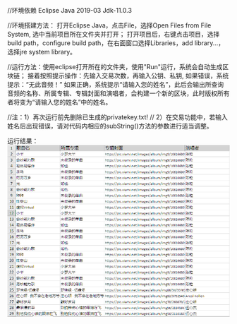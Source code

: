 //环境依赖
Eclipse Java 2019-03
Jdk-11.0.3

//环境搭建方法：
打开Eclipse Java，点击File，选择Open Files from File System, 选中当前项目所在文件夹并打开；
打开项目后，右键点击项目，选择build path，configure build path，在右面窗口选择Libraries，add library...，选择jre system library。

//运行方法：使用eclipse打开所在的文件夹，使用"Run"运行，系统会自动生成区块链；
接着按照提示操作：先输入交易次数，再输入公钥、私钥, 如果错误，系统提示：“无此音频！” 
如果正确，系统提示“请输入您的姓名”，此后会输出所查询音频的名称、所属专辑、专辑封面和演唱者，会构建一个新的区块，此时版权所有者将变为“请输入您的姓名”中的姓名。

//注：1）再次运行前先删除已生成的privatekey.txt!
// 2）在交易功能中，若输入姓名后出现错误，请对代码内相应的subString()方法的参数进行适当调整。

运行结果：
![爬虫数据（利用pq.py抓取）](https://github.com/blockchainapplication/E-commerce/blob/master/%E7%AC%AC%E5%8D%81%E7%BB%84_%E5%8C%BA%E5%9D%97%E9%93%BE%E5%9C%A8%E9%9F%B3%E9%A2%91%E4%BD%9C%E5%93%81%E7%89%88%E6%9D%83%E4%BF%9D%E6%8A%A4%E4%B8%8E%E4%BA%A4%E6%98%93%E4%B8%AD%E7%9A%84%E5%BA%94%E7%94%A8%E4%B8%8E%E5%88%9B%E6%96%B0/%E7%88%AC%E8%99%AB.PNG)
